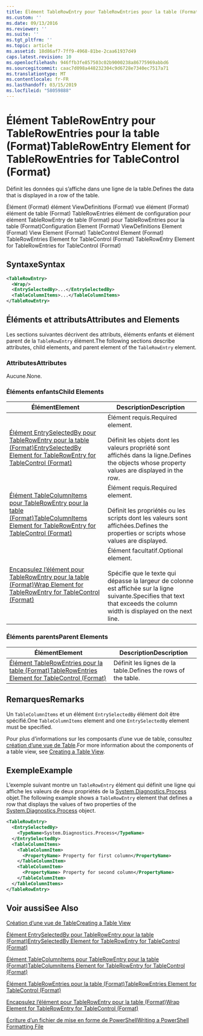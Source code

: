 ```yaml
---
title: Élément TableRowEntry pour TableRowEntries pour la table (Format) | Microsoft Docs
ms.custom: ''
ms.date: 09/13/2016
ms.reviewer: ''
ms.suite: ''
ms.tgt_pltfrm: ''
ms.topic: article
ms.assetid: 18d86af7-7ff9-4968-81be-2caa61937d49
caps.latest.revision: 10
ms.openlocfilehash: 946ffb3fe857503c02b9000238a86775969abbd6
ms.sourcegitcommit: caac7d098a448232304c9d6728e7340ec7517a71
ms.translationtype: MT
ms.contentlocale: fr-FR
ms.lasthandoff: 03/15/2019
ms.locfileid: "58059888"
---
```

# <a name="tablerowentry-element-for-tablerowentries-for-tablecontrol-format"></a><span data-ttu-id="9e2a2-102">Élément TableRowEntry pour TableRowEntries pour la table (Format)</span><span class="sxs-lookup"><span data-stu-id="9e2a2-102">TableRowEntry Element for TableRowEntries for TableControl (Format)</span></span>

<span data-ttu-id="9e2a2-103">Définit les données qui s’affiche dans une ligne de la table.</span><span class="sxs-lookup"><span data-stu-id="9e2a2-103">Defines the data that is displayed in a row of the table.</span></span>

<span data-ttu-id="9e2a2-104">Élément (Format) élément ViewDefinitions (Format) vue élément (Format) élément de table (Format) TableRowEntries élément de configuration pour élément TableRowEntry de table (Format) pour TableRowEntries pour la table (Format)</span><span class="sxs-lookup"><span data-stu-id="9e2a2-104">Configuration Element (Format) ViewDefinitions Element (Format) View Element (Format) TableControl Element (Format) TableRowEntries Element for TableControl (Format) TableRowEntry Element for TableRowEntries for TableControl (Format)</span></span>

## <a name="syntax"></a><span data-ttu-id="9e2a2-105">Syntaxe</span><span class="sxs-lookup"><span data-stu-id="9e2a2-105">Syntax</span></span>

```xml
<TableRowEntry>
  <Wrap/>
  <EntrySelectedBy>...</EntrySelectedBy>
  <TableColumnItems>...</TableColumnItems>
</TableRowEntry>
```

## <a name="attributes-and-elements"></a><span data-ttu-id="9e2a2-106">Éléments et attributs</span><span class="sxs-lookup"><span data-stu-id="9e2a2-106">Attributes and Elements</span></span>

<span data-ttu-id="9e2a2-107">Les sections suivantes décrivent des attributs, éléments enfants et élément parent de la `TableRowEntry` élément.</span><span class="sxs-lookup"><span data-stu-id="9e2a2-107">The following sections describe attributes, child elements, and parent element of the `TableRowEntry` element.</span></span>

### <a name="attributes"></a><span data-ttu-id="9e2a2-108">Attributes</span><span class="sxs-lookup"><span data-stu-id="9e2a2-108">Attributes</span></span>

<span data-ttu-id="9e2a2-109">Aucune.</span><span class="sxs-lookup"><span data-stu-id="9e2a2-109">None.</span></span>

### <a name="child-elements"></a><span data-ttu-id="9e2a2-110">Éléments enfants</span><span class="sxs-lookup"><span data-stu-id="9e2a2-110">Child Elements</span></span>

|<span data-ttu-id="9e2a2-111">Élément</span><span class="sxs-lookup"><span data-stu-id="9e2a2-111">Element</span></span>|<span data-ttu-id="9e2a2-112">Description</span><span class="sxs-lookup"><span data-stu-id="9e2a2-112">Description</span></span>|
|-------------|-----------------|
|[<span data-ttu-id="9e2a2-113">Élément EntrySelectedBy pour TableRowEntry pour la table (Format)</span><span class="sxs-lookup"><span data-stu-id="9e2a2-113">EntrySelectedBy Element for TableRowEntry for TableControl (Format)</span></span>](./entryselectedby-element-for-tablerowentry-for-tablecontrol-format.md)|<span data-ttu-id="9e2a2-114">Élément requis.</span><span class="sxs-lookup"><span data-stu-id="9e2a2-114">Required element.</span></span><br /><br /> <span data-ttu-id="9e2a2-115">Définit les objets dont les valeurs propriété sont affichés dans la ligne.</span><span class="sxs-lookup"><span data-stu-id="9e2a2-115">Defines the objects whose property values are displayed in the row.</span></span>|
|[<span data-ttu-id="9e2a2-116">Élément TableColumnItems pour TableRowEntry pour la table (Format)</span><span class="sxs-lookup"><span data-stu-id="9e2a2-116">TableColumnItems Element for TableRowEntry for TableControl (Format)</span></span>](./tablecolumnitems-element-for-tablerowentry-for-tablecontrol-format.md)|<span data-ttu-id="9e2a2-117">Élément requis.</span><span class="sxs-lookup"><span data-stu-id="9e2a2-117">Required element.</span></span><br /><br /> <span data-ttu-id="9e2a2-118">Définit les propriétés ou les scripts dont les valeurs sont affichées.</span><span class="sxs-lookup"><span data-stu-id="9e2a2-118">Defines the properties or scripts whose values are displayed.</span></span>|
|[<span data-ttu-id="9e2a2-119">Encapsulez l’élément pour TableRowEntry pour la table (Format)</span><span class="sxs-lookup"><span data-stu-id="9e2a2-119">Wrap Element for TableRowEntry for TableControl (Format)</span></span>](./wrap-element-for-tablerowentry-for-tablecontrol-format.md)|<span data-ttu-id="9e2a2-120">Élément facultatif.</span><span class="sxs-lookup"><span data-stu-id="9e2a2-120">Optional element.</span></span><br /><br /> <span data-ttu-id="9e2a2-121">Spécifie que le texte qui dépasse la largeur de colonne est affichée sur la ligne suivante.</span><span class="sxs-lookup"><span data-stu-id="9e2a2-121">Specifies that text that exceeds the column width is displayed on the next line.</span></span>|

### <a name="parent-elements"></a><span data-ttu-id="9e2a2-122">Éléments parents</span><span class="sxs-lookup"><span data-stu-id="9e2a2-122">Parent Elements</span></span>

|<span data-ttu-id="9e2a2-123">Élément</span><span class="sxs-lookup"><span data-stu-id="9e2a2-123">Element</span></span>|<span data-ttu-id="9e2a2-124">Description</span><span class="sxs-lookup"><span data-stu-id="9e2a2-124">Description</span></span>|
|-------------|-----------------|
|[<span data-ttu-id="9e2a2-125">Élément TableRowEntries pour la table (Format)</span><span class="sxs-lookup"><span data-stu-id="9e2a2-125">TableRowEntries Element for TableControl (Format)</span></span>](./tablerowentries-element-for-tablecontrol-format.md)|<span data-ttu-id="9e2a2-126">Définit les lignes de la table.</span><span class="sxs-lookup"><span data-stu-id="9e2a2-126">Defines the rows of the table.</span></span>|

## <a name="remarks"></a><span data-ttu-id="9e2a2-127">Remarques</span><span class="sxs-lookup"><span data-stu-id="9e2a2-127">Remarks</span></span>

<span data-ttu-id="9e2a2-128">Un `TableColumnItems` et un élément `EntrySelectedBy` élément doit être spécifié.</span><span class="sxs-lookup"><span data-stu-id="9e2a2-128">One `TableColumnItems` element and one `EntrySelectedBy` element must be specified.</span></span>

<span data-ttu-id="9e2a2-129">Pour plus d’informations sur les composants d’une vue de table, consultez [création d’une vue de Table](./creating-a-table-view.md).</span><span class="sxs-lookup"><span data-stu-id="9e2a2-129">For more information about the components of a table view, see [Creating a Table View](./creating-a-table-view.md).</span></span>

## <a name="example"></a><span data-ttu-id="9e2a2-130">Exemple</span><span class="sxs-lookup"><span data-stu-id="9e2a2-130">Example</span></span>

<span data-ttu-id="9e2a2-131">L’exemple suivant montre un `TableRowEntry` élément qui définit une ligne qui affiche les valeurs de deux propriétés de la [System.Diagnostics.Process](/dotnet/api/System.Diagnostics.Process) objet.</span><span class="sxs-lookup"><span data-stu-id="9e2a2-131">The following example shows a `TableRowEntry` element that defines a row that displays the values of two properties of the [System.Diagnostics.Process](/dotnet/api/System.Diagnostics.Process) object.</span></span>

```xml
<TableRowEntry>
  <EntrySelectedBy>
    <TypeName>System.Diagnostics.Process</TypeName>
  </EntrySelectedBy>
  <TableColumnItems>
    <TableColumnItem>
      <PropertyName> Property for first column</PropertyName>
    </TableColumnItem>
    <TableColumnItem>
      <PropertyName> Property for second column</PropertyName>
    </TableColumnItem>
  </TableColumnItems>
</TableRowEntry>
```

## <a name="see-also"></a><span data-ttu-id="9e2a2-132">Voir aussi</span><span class="sxs-lookup"><span data-stu-id="9e2a2-132">See Also</span></span>

[<span data-ttu-id="9e2a2-133">Création d’une vue de Table</span><span class="sxs-lookup"><span data-stu-id="9e2a2-133">Creating a Table View</span></span>](./creating-a-table-view.md)

[<span data-ttu-id="9e2a2-134">Élément EntrySelectedBy pour TableRowEntry pour la table (Format)</span><span class="sxs-lookup"><span data-stu-id="9e2a2-134">EntrySelectedBy Element for TableRowEntry for TableControl (Format)</span></span>](./entryselectedby-element-for-tablerowentry-for-tablecontrol-format.md)

[<span data-ttu-id="9e2a2-135">Élément TableColumnItems pour TableRowEntry pour la table (Format)</span><span class="sxs-lookup"><span data-stu-id="9e2a2-135">TableColumnItems Element for TableRowEntry for TableControl (Format)</span></span>](./tablecolumnitems-element-for-tablerowentry-for-tablecontrol-format.md)

[<span data-ttu-id="9e2a2-136">Élément TableRowEntries pour la table (Format)</span><span class="sxs-lookup"><span data-stu-id="9e2a2-136">TableRowEntries Element for TableControl (Format)</span></span>](./tablerowentries-element-for-tablecontrol-format.md)

[<span data-ttu-id="9e2a2-137">Encapsulez l’élément pour TableRowEntry pour la table (Format)</span><span class="sxs-lookup"><span data-stu-id="9e2a2-137">Wrap Element for TableRowEntry for TableControl (Format)</span></span>](./wrap-element-for-tablerowentry-for-tablecontrol-format.md)

[<span data-ttu-id="9e2a2-138">Écriture d’un fichier de mise en forme de PowerShell</span><span class="sxs-lookup"><span data-stu-id="9e2a2-138">Writing a PowerShell Formatting File</span></span>](./writing-a-powershell-formatting-file.md)
